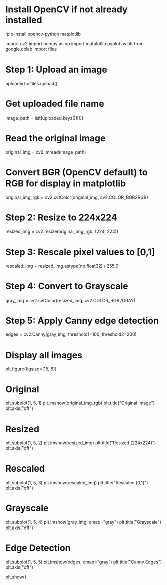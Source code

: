 # Install OpenCV if not already installed
!pip install opencv-python matplotlib

import cv2
import numpy as np
import matplotlib.pyplot as plt
from google.colab import files

# Step 1: Upload an image
uploaded = files.upload()

# Get uploaded file name
image_path = list(uploaded.keys())[0]

# Read the original image
original_img = cv2.imread(image_path)

# Convert BGR (OpenCV default) to RGB for display in matplotlib
original_img_rgb = cv2.cvtColor(original_img, cv2.COLOR_BGR2RGB)

# Step 2: Resize to 224x224
resized_img = cv2.resize(original_img_rgb, (224, 224))

# Step 3: Rescale pixel values to [0,1]
rescaled_img = resized_img.astype(np.float32) / 255.0

# Step 4: Convert to Grayscale
gray_img = cv2.cvtColor(resized_img, cv2.COLOR_RGB2GRAY)

# Step 5: Apply Canny edge detection
edges = cv2.Canny(gray_img, threshold1=100, threshold2=200)

# Display all images
plt.figure(figsize=(15, 8))

# Original
plt.subplot(1, 5, 1)
plt.imshow(original_img_rgb)
plt.title("Original Image")
plt.axis("off")

# Resized
plt.subplot(1, 5, 2)
plt.imshow(resized_img)
plt.title("Resized (224x224)")
plt.axis("off")

# Rescaled
plt.subplot(1, 5, 3)
plt.imshow(rescaled_img)
plt.title("Rescaled [0,1]")
plt.axis("off")

# Grayscale
plt.subplot(1, 5, 4)
plt.imshow(gray_img, cmap="gray")
plt.title("Grayscale")
plt.axis("off")

# Edge Detection
plt.subplot(1, 5, 5)
plt.imshow(edges, cmap="gray")
plt.title("Canny Edges")
plt.axis("off")

plt.show()
